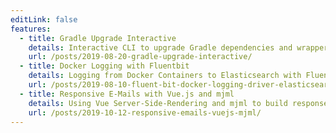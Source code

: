 ```yaml
---
editLink: false
features:
  - title: Gradle Upgrade Interactive
    details: Interactive CLI to upgrade Gradle dependencies and wrapper, inspired by yarn.
    url: /posts/2019-08-20-gradle-upgrade-interactive/
  - title: Docker Logging with Fluentbit
    details: Logging from Docker Containers to Elasticsearch with Fluent Bit.
    url: /posts/2019-08-10-fluent-bit-docker-logging-driver-elasticsearch/
  - title: Responsive E-Mails with Vue.js and mjml
    details: Using Vue Server-Side-Rendering and mjml to build response e-mails with ease.
    url: /posts/2019-10-12-responsive-emails-vuejs-mjml/
---
```


<AgileProductDevelopment />

<Features />

<RecentArticles />
